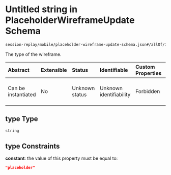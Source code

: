 # Untitled string in PlaceholderWireframeUpdate Schema

```txt
session-replay/mobile/placeholder-wireframe-update-schema.json#/allOf/1/properties/type
```

The type of the wireframe.

| Abstract            | Extensible | Status         | Identifiable            | Custom Properties | Additional Properties | Access Restrictions | Defined In                                                                                                                                 |
| :------------------ | :--------- | :------------- | :---------------------- | :---------------- | :-------------------- | :------------------ | :----------------------------------------------------------------------------------------------------------------------------------------- |
| Can be instantiated | No         | Unknown status | Unknown identifiability | Forbidden         | Allowed               | Read only           | [placeholder-wireframe-update-schema.json\*](../out/session-replay/mobile/placeholder-wireframe-update-schema.json "open original schema") |

## type Type

`string`

## type Constraints

**constant**: the value of this property must be equal to:

```json
"placeholder"
```
